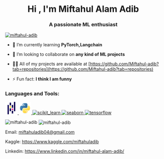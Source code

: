 
<h1 align="center">Hi , I'm Miftahul Alam Adib</h1>
<h3 align="center">A passionate ML enthusiast </h3>



<p align="left"> <a href="https://github.com/ryo-ma/github-profile-trophy"><img src="https://github-profile-trophy.vercel.app/?username=miftahul-adib" alt="miftahul-adib" /></a> </p>

- 🌱 I’m currently learning **PyTorch,Langchain**

- 👯 I’m looking to collaborate on **any kind of ML projects**

- 👨‍💻 All of my projects are available at [https://github.com/Miftahul-adib?tab=repositories](https://github.com/Miftahul-adib?tab=repositories)

- ⚡ Fun fact: **I think I am funny**

<p align="left">
</p>

<h3 align="left">Languages and Tools:</h3>
<p align="left"> <a href="https://pandas.pydata.org/" target="_blank" rel="noreferrer"> <img src="https://raw.githubusercontent.com/devicons/devicon/2ae2a900d2f041da66e950e4d48052658d850630/icons/pandas/pandas-original.svg" alt="pandas" width="40" height="40"/> </a> <a href="https://www.python.org" target="_blank" rel="noreferrer"> <img src="https://raw.githubusercontent.com/devicons/devicon/master/icons/python/python-original.svg" alt="python" width="40" height="40"/> </a> <a href="https://scikit-learn.org/" target="_blank" rel="noreferrer"> <img src="https://upload.wikimedia.org/wikipedia/commons/0/05/Scikit_learn_logo_small.svg" alt="scikit_learn" width="40" height="40"/> </a> <a href="https://seaborn.pydata.org/" target="_blank" rel="noreferrer"> <img src="https://seaborn.pydata.org/_images/logo-mark-lightbg.svg" alt="seaborn" width="40" height="40"/> </a> <a href="https://www.tensorflow.org" target="_blank" rel="noreferrer"> <img src="https://www.vectorlogo.zone/logos/tensorflow/tensorflow-icon.svg" alt="tensorflow" width="40" height="40"/> </a> </p>

<p><img align="left" src="https://github-readme-stats.vercel.app/api/top-langs?username=miftahul-adib&show_icons=true&locale=en&layout=compact" alt="miftahul-adib" /></p>

<p>&nbsp;<img align="center" src="https://github-readme-stats.vercel.app/api?username=miftahul-adib&show_icons=true&locale=en" alt="miftahul-adib" /></p>


Email: miftahuladib04@gmail.com 

Kaggle: 
https://www.kaggle.com/miftahuladib 

Linkedin: 
https://www.linkedin.com/in/miftahul-alam-adib/
